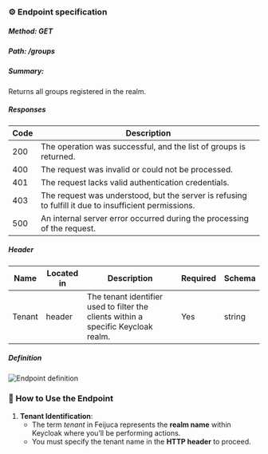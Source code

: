 ### ⚙️ Endpoint specification

##### Method: GET

##### Path: /groups

##### Summary:

Returns all groups registered in the realm.

##### Responses

| Code | Description                                                                                           |
| ---- | ----------------------------------------------------------------------------------------------------- |
| 200  | The operation was successful, and the list of groups is returned.                                     |
| 400  | The request was invalid or could not be processed.                                                    |
| 401  | The request lacks valid authentication credentials.                                                   |
| 403  | The request was understood, but the server is refusing to fulfill it due to insufficient permissions. |
| 500  | An internal server error occurred during the processing of the request.                               |

##### Header

| Name   | Located in | Description                                                                        | Required | Schema |
| ------ | ---------- | ---------------------------------------------------------------------------------- | -------- | ------ |
| Tenant | header     | The tenant identifier used to filter the clients within a specific Keycloak realm. | Yes      | string |

##### Definition

![Endpoint definition](https://res.cloudinary.com/dd7cforjd/image/upload/ybtgctdtzmgqbsxjdes6.jpg "Endpoint definition")

### 📝 How to Use the Endpoint

1. **Tenant Identification**:
   - The term _tenant_ in Feijuca represents the **realm name** within Keycloak where you’ll be performing actions.
   - You must specify the tenant name in the **HTTP header** to proceed.
